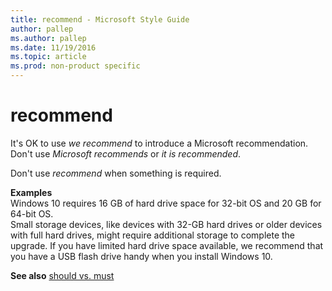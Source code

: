 ```yaml
---
title: recommend - Microsoft Style Guide
author: pallep
ms.author: pallep
ms.date: 11/19/2016
ms.topic: article
ms.prod: non-product specific
---
```


# recommend

It's OK to use *we recommend* to introduce a Microsoft recommendation. Don't use *Microsoft recommends* or *it is recommended*.

Don't use *recommend* when something is required.

**Examples**  
Windows 10 requires 16 GB of hard drive space for 32-bit OS and 20 GB for 64-bit OS.<br />
Small
storage devices, like devices with 32-GB hard drives or older devices
with full hard drives, might require additional storage to complete
the upgrade. If you have limited hard drive space available, we
recommend that you have a USB flash drive handy when you install
Windows 10.

**See also** [should vs. must](/style-guide/a-z-word-list-term-collections/s/should-vs-must)
